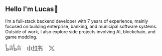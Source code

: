 ## Hello I'm Lucas👋

I’m a full-stack backend developer with 7 years of experience, mainly focused on building enterprise, banking, and municipal software systems. Outside of work, I also explore side projects involving AI, blockchain, and game modding.

[<img width="50px" src="./img/bilibili.svg" alt="bilibili">](https://space.bilibili.com/10879225)
&nbsp;&nbsp;&nbsp;
[<img width="50px" src="./img/redNote.svg" alt="xiaohongshu">](https://www.xiaohongshu.com/user/profile/5b9cf40e9a9c9300014062b4)
&nbsp;&nbsp;&nbsp;
[<img width="20px" src="./img/twitter.svg" alt="twitter">](https://x.com/tcyeee)